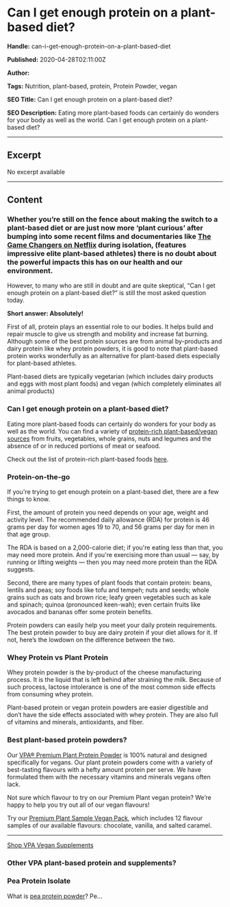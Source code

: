 # Can I get enough protein on a plant-based diet?

**Handle:** can-i-get-enough-protein-on-a-plant-based-diet

**Published:** 2020-04-28T02:11:00Z

**Author:**  

**Tags:** Nutrition, plant-based, protein, Protein Powder, vegan

**SEO Title:** Can I get enough protein on a plant-based diet?

**SEO Description:** Eating more plant-based foods can certainly do wonders for your body as well as the world. Can I get enough protein on a plant-based diet?

---

## Excerpt

No excerpt available

---

## Content

### Whether you’re still on the fence about making the switch to a plant-based diet or are just now more ‘plant curious’ after bumping into some recent films and documentaries like [The Game Changers on Netflix](https://www.netflix.com/ph/title/81157840) during isolation, (features impressive elite plant-based athletes) there is no doubt about the powerful impacts this has on our health and our environment.

However, to many who are still in doubt and are quite skeptical, “Can I get enough protein on a plant-based diet?” is still the most asked question today.

**Short answer: Absolutely!**

First of all, protein plays an essential role to our bodies. It helps build and repair muscle to give us strength and mobility and increase fat burning. Although some of the best protein sources are from animal by-products and dairy protein like whey protein powders, it is good to note that plant-based protein works wonderfully as an alternative for plant-based diets especially for plant-based athletes.

Plant-based diets are typically vegetarian (which includes dairy products and eggs with most plant foods) and vegan (which completely eliminates all animal products)

### Can I get enough protein on a plant-based diet?

Eating more plant-based foods can certainly do wonders for your body as well as the world. You can find a variety of [protein-rich plant-based/vegan sources](https://www.vpa.com.au/blogs/diet-and-nutrition/sources-of-plant-based-protein?_pos=4&_sid=d278ab9bd&_ss=r) from fruits, vegetables, whole grains, nuts and legumes and the absence of or in reduced portions of meat or seafood.

Check out the list of protein-rich plant-based foods [here](/blogs/supplements/what-are-the-health-benefits-of-protein).

### Protein-on-the-go

If you're trying to get enough protein on a plant-based diet, there are a few things to know.

First, the amount of protein you need depends on your age, weight and activity level. The recommended daily allowance (RDA) for protein is 46 grams per day for women ages 19 to 70, and 56 grams per day for men in that age group.

The RDA is based on a 2,000-calorie diet; if you're eating less than that, you may need more protein. And if you're exercising more than usual — say, by running or lifting weights — then you may need more protein than the RDA suggests.

Second, there are many types of plant foods that contain protein: beans, lentils and peas; soy foods like tofu and tempeh; nuts and seeds; whole grains such as oats and brown rice; leafy green vegetables such as kale and spinach; quinoa (pronounced keen-wah); even certain fruits like avocados and bananas offer some protein benefits.

Protein powders can easily help you meet your daily protein requirements. The best protein powder to buy are dairy protein if your diet allows for it. If not, here’s the lowdown on the difference between the two.

### Whey Protein vs Plant Protein

Whey protein powder is the by-product of the cheese manufacturing process. It is the liquid that is left behind after straining the milk. Because of such process, lactose intolerance is one of the most common side effects from consuming whey protein.

Plant-based protein or vegan protein powders are easier digestible and don’t have the side effects associated with whey protein. They are also full of vitamins and minerals, antioxidants, and fiber.

### Best plant-based protein powders?

Our [VPA® Premium Plant Protein Powder](/products/premium-plant-vegan-protein) is 100% natural and designed specifically for vegans. Our plant protein powders come with a variety of best-tasting flavours with a hefty amount protein per serve. We have formulated them with the necessary vitamins and minerals vegans often lack.

Not sure which flavour to try on our Premium Plant vegan protein? We’re happy to help you try out all of our vegan flavours!

Try our [Premium Plant Sample Vegan Pack](/products/premium-plant-sample-vegan-pack-12-flavour-samples), which includes 12 flavour samples of our available flavours: chocolate, vanilla, and salted caramel.

---

[Shop VPA Vegan Supplements](https://vpa-australia.myshopify.com/collections/plant-based-vegan-friendly-supplements)

### Other VPA plant-based protein and supplements?

### Pea Protein Isolate

What is [pea protein powder](/products/pea-protein-isolate)? Pe...


